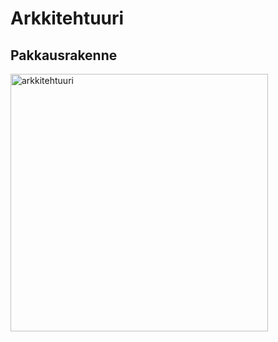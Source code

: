 # Arkkitehtuuri

## Pakkausrakenne

<img width="412" alt="arkkitehtuuri" src="https://user-images.githubusercontent.com/114645764/231719989-e6e21d80-7371-4483-9021-d198ac6ba413.png">
